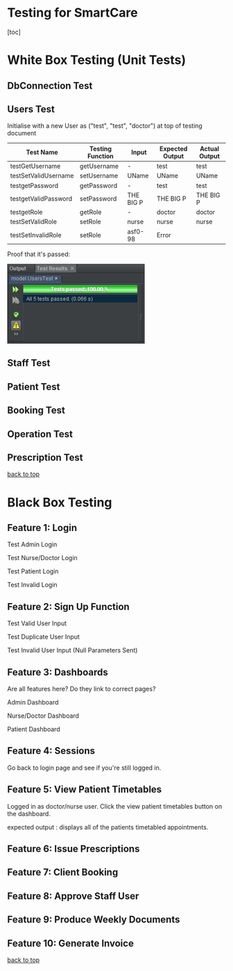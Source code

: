 # Testing for SmartCare

[toc]

# White Box Testing (Unit Tests)

## DbConnection Test



## Users Test

Initialise with a new User as ("test", "test", "doctor") at top of testing document

| Test Name            | Testing Function | Input     | Expected Output | Actual Output |
| -------------------- | ---------------- | --------- | --------------- | ------------- |
| testGetUsername      | getUsername      | -         | test            | test          |
| testSetValidUsername | setUsername      | UName     | UName           | UName         |
| testgetPassword      | getPassword      | -         | test            | test          |
| testgetValidPassword | setPassword      | THE BIG P | THE BIG P       | THE BIG P     |
| testgetRole          | getRole          | -         | doctor          | doctor        |
| testSetValidRole     | setRole          | nurse     | nurse           | nurse         |
| testSetInvalidRole   | setRole          | asf0-98   | Error           |               |



Proof that it's passed:

![image-20201209154125381](testing.assets/usersTest.png)

## Staff Test



## Patient Test



## Booking Test



## Operation Test



## Prescription Test



[back to top](#testing-for-smartcare)

# Black Box Testing

## Feature 1: Login

Test Admin Login

Test Nurse/Doctor Login

Test Patient Login

Test Invalid Login

## Feature 2: Sign Up Function

Test Valid User Input

Test Duplicate User Input

Test Invalid User Input (Null Parameters Sent)

## Feature 3: Dashboards

Are all features here?
Do they link to correct pages?

Admin Dashboard



Nurse/Doctor Dashboard



Patient Dashboard

## Feature 4: Sessions

Go back to login page and see if you're still logged in.



## Feature 5: View Patient Timetables

Logged in as doctor/nurse user.
Click the view patient timetables button on the dashboard.

expected output : displays all of the patients timetabled appointments.


## Feature 6: Issue Prescriptions

## Feature 7: Client Booking

## Feature 8: Approve Staff User

## Feature 9: Produce Weekly Documents

## Feature 10: Generate Invoice



[back to top](#testing-for-smartcare)